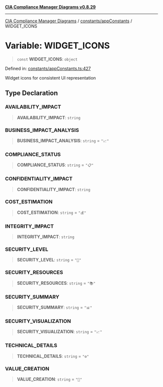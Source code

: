 [**CIA Compliance Manager Diagrams v0.8.29**](../../../README.md)

***

[CIA Compliance Manager Diagrams](../../../modules.md) / [constants/appConstants](../README.md) / WIDGET\_ICONS

# Variable: WIDGET\_ICONS

> `const` **WIDGET\_ICONS**: `object`

Defined in: [constants/appConstants.ts:427](https://github.com/Hack23/cia-compliance-manager/blob/5836b4c74e2010cd05eca63c0016fd711c628ec9/src/constants/appConstants.ts#L427)

Widget icons for consistent UI representation

## Type Declaration

### AVAILABILITY\_IMPACT

> **AVAILABILITY\_IMPACT**: `string`

### BUSINESS\_IMPACT\_ANALYSIS

> **BUSINESS\_IMPACT\_ANALYSIS**: `string` = `"📈"`

### COMPLIANCE\_STATUS

> **COMPLIANCE\_STATUS**: `string` = `"📋"`

### CONFIDENTIALITY\_IMPACT

> **CONFIDENTIALITY\_IMPACT**: `string`

### COST\_ESTIMATION

> **COST\_ESTIMATION**: `string` = `"💰"`

### INTEGRITY\_IMPACT

> **INTEGRITY\_IMPACT**: `string`

### SECURITY\_LEVEL

> **SECURITY\_LEVEL**: `string` = `"🔐"`

### SECURITY\_RESOURCES

> **SECURITY\_RESOURCES**: `string` = `"📚"`

### SECURITY\_SUMMARY

> **SECURITY\_SUMMARY**: `string` = `"📊"`

### SECURITY\_VISUALIZATION

> **SECURITY\_VISUALIZATION**: `string` = `"📈"`

### TECHNICAL\_DETAILS

> **TECHNICAL\_DETAILS**: `string` = `"⚙️"`

### VALUE\_CREATION

> **VALUE\_CREATION**: `string` = `"💎"`
